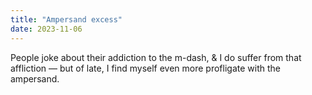 ```yaml
---
title: "Ampersand excess"
date: 2023-11-06
---
```


People joke about their addiction to the m-dash, & I do suffer from that affliction — but of late, I find myself even more profligate with the ampersand.